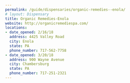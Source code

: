 ```yaml
---
permalink: /guide/dispensaries/organic-remedies--enola/
# layout: Dispensary
title: Organic Remedies-Enola
website: http://organicremediespa.com/
locations:
- date_opened: 2/16/18
  address: 4425 Valley Road
  city: Enola
  state: PA
  phone_number: 717-562-7758
- date_opened: 3/20/18
  address: 900 Wayne Avenue
  city: Chambersburg
  state: PA
  phone_number: 717-251-2321
---
```




